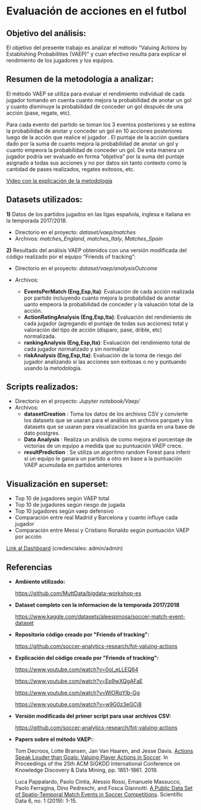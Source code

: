 # Evaluación de acciones en el futbol 

## Objetivo del análisis:

El objetivo del presente trabajo es analizar el método “Valuing Actions by Establishing Probabilities (VAEP)” y cuan efectivo resulta para explicar el rendimiento de los jugadores y los equipos.

## Resumen de la metodología a analizar:

El método VAEP se utiliza para evaluar el rendimiento individual de cada jugador tomando en cuenta cuanto mejora la probabilidad de anotar un gol y cuanto disminuye la probabilidad de conceder un gol después de una acción (pase, regate, etc).
	
Para cada evento del partido se toman los 3 eventos posteriores y se estima la probabilidad de anotar y conceder un gol en 10 acciones posteriores luego de la acción que realice el jugador . El puntaje de la acción quedara dado por la suma de cuanto mejora la probabilidad de anotar un gol y cuanto empeora la probabilidad de conceder un gol. De esta manera un jugador podría ser evaluado en forma “objetiva” por la suma del puntaje asignado a todas sus acciones y no por datos sin tanto contexto como la cantidad de pases realizados, regates exitosos, etc.

[Video con la explicación de la metodología](https://www.youtube.com/watch?v=xyyZLs_N1F0) 

## Datasets utilizados:

**1)** Datos de los partidos jugados en las ligas española, inglesa e italiana en la temporada 2017/2018.

* Directorio en el proyecto: *dataset/vaep/matches*
* Archivos: *matches_England*, *matches_Italy*, *Matches_Spain*

**2)** Resultado del análisis VAEP obtenidos con una versión modificada del código realizado por el equipo “Friends of tracking”:

* Directorio en el proyecto: *dataset/vaep/analysisOutcome*
* Archivos:

    * **EventsPerMatch (Eng,Esp,Ita)**: Evaluación de cada acción realizada por partido incluyendo cuanto mejora la probabilidad de anotar uanto empeora la probabilidad de conceder y la valuación total de la acción.
    * **ActionRatingAnalysis (Eng,Esp,Ita)**: Evaluación del rendimiento de cada jugador (agregando el puntaje de todas sus acciones) total y valoración del tipo de acción (disparo, pase, drible, etc) normalizada.
    * **rankingAnalysis (Eng,Esp,Ita)**: Evaluación del rendimiento total de cada jugador normalizado y sin normalizar
    * **riskAnalysis (Eng,Esp,Ita)**: Evaluación de la toma de riesgo del jugador analizando si las acciones son exitosas o no y puntuando usando la metodologia.  

## Scripts realizados:

* Directorio en el proyecto: *Jupyter notebook/Vaep/*
* Archivos:
    * **datasetCreation** : Toma los datos de los archivos CSV  y convierte los datasets que se usaran para el análisis en archivos parquet y los datasets que se usaran para visualización los guarda en una base de dato postgres. 
    * **Data Analysis** : Realiza un análisis de como mejora el porcentaje de victorias de un equipo a medida que su puntuación VAEP crece. 
    * **resultPrediction** : Se utiliza un algoritmo random Forest para inferir si un equipo le ganara un partido a otro en base a la puntuación VAEP acumulada en partidos anteriores   

## Visualización en superset:

* Top 10 de jugadores según VAEP total
* Top 10 de jugadores según riesgo de jugada
* Top 10 jugadores según vaep defensivo
* Comparación entre real Madrid y Barcelona y cuanto influye cada jugador
* Comparación entre Messi y Cristiano Ronaldo según puntuación VAEP por acción	

[Link al Dashboard](http://localhost:8088/superset/dashboard/p/4AREddrEdWQ/) (credenciales: admin/admin)

## Referencias

* **Ambiente utilizado:**

    https://github.com/MuttData/bigdata-workshop-es
    
*  **Dataset completo con la informacion de la temporada 2017/2018**

    https://www.kaggle.com/datasets/aleespinosa/soccer-match-event-dataset

* **Repositorio código creado por "Friends of tracking":**

    https://github.com/soccer-analytics-research/fot-valuing-actions
   
* **Explicación del código creado por "Friends of tracking":**

    https://www.youtube.com/watch?v=0ol_eLLEQ64 
    
    https://www.youtube.com/watch?v=Ep9wXQgAFaE 
    
    https://www.youtube.com/watch?v=WlORqYIb-Gg
    
    https://www.youtube.com/watch?v=w9G0z3eGCj8
        
* **Versión modificada del primer script para usar archivos CSV:**

    https://github.com/soccer-analytics-research/fot-valuing-actions
    
* **Papers sobre el método VAEP:**:

    Tom Decroos, Lotte Bransen, Jan Van Haaren, and Jesse Davis. [Actions Speak Louder than Goals: Valuing Player Actions in Soccer](https://arxiv.org/abs/1802.07127). In Proceedings of the 25th ACM SIGKDD International Conference on Knowledge Discovery & Data Mining, pp. 1851-1861. 2019.

    Luca Pappalardo, Paolo Cintia, Alessio Rossi, Emanuele Massucco, Paolo Ferragina, Dino Pedreschi, and Fosca Giannotti. [A Public Data Set of Spatio-Temporal Match Events in Soccer Competitions](https://www.nature.com/articles/s41597-019-0247-7). Scientific Data 6, no. 1 (2019): 1-15.

